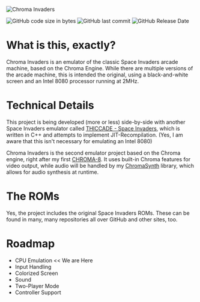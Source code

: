 ![Chroma Invaders](https://i.imgur.com/it2qTu5.png)

![GitHub code size in bytes](https://img.shields.io/github/languages/code-size/Hacktix/Chroma-Invaders)
![GitHub last commit](https://img.shields.io/github/last-commit/Hacktix/Chroma-Invaders)
![GitHub Release Date](https://img.shields.io/github/release-date/Hacktix/Chroma-Invaders)

# What is this, exactly?
Chroma Invaders is an emulator of the classic Space Invaders arcade machine, based on the Chroma Engine. While there are multiple versions of the arcade machine, this is intended the original, using a black-and-white screen and an Intel 8080 processor running at 2MHz.

# Technical Details
This project is being developed (more or less) side-by-side with another Space Invaders emulator called [THICCADE - Space Invaders](https://github.com/Hacktix/THICCADE-Space-Invaders), which is written in C++ and attempts to implement JIT-Recompilation. (Yes, I am aware that this isn't necessary for emulating an Intel 8080)

Chroma Invaders is the second emulator project based on the Chroma engine, right after my first [CHROMA-8](https://github.com/Hacktix/CHROMA-8). It uses built-in Chroma features for video output, while audio will be handled by my [ChromaSynth](https://github.com/Hacktix/ChromaSynth) library, which allows for audio synthesis at runtime.

# The ROMs
Yes, the project includes the original Space Invaders ROMs. These can be found in many, many repositories all over GitHub and other sites, too.

# Roadmap
* CPU Emulation << We are Here
* Input Handling
* Colorized Screen
* Sound
* Two-Player Mode
* Controller Support